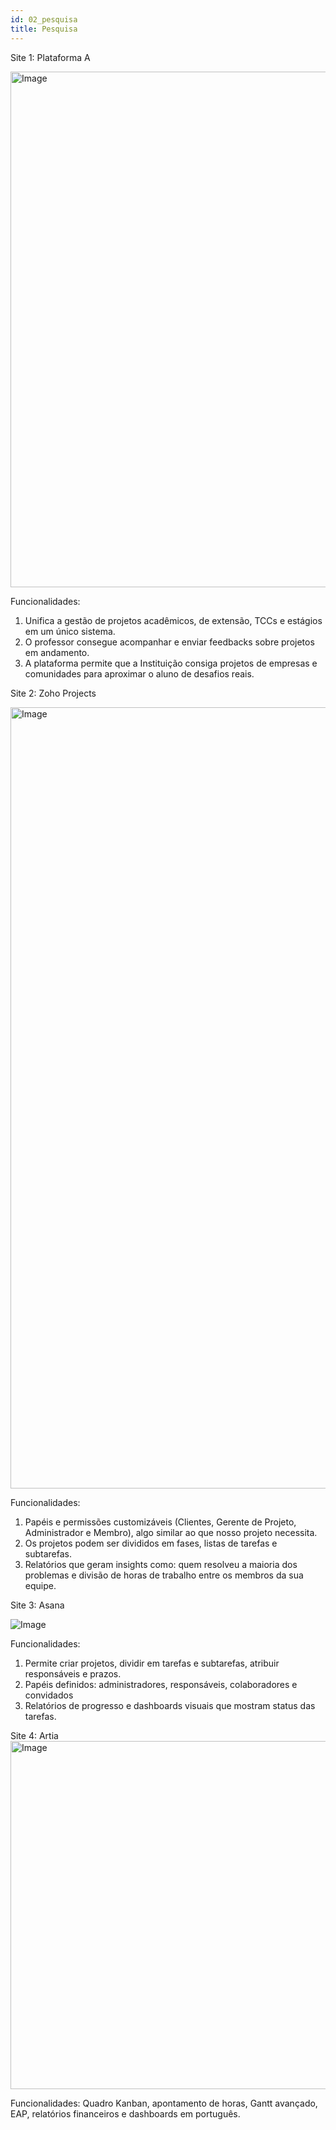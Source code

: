 ```yaml
---
id: 02_pesquisa
title: Pesquisa
---
```

Site 1: Plataforma A
 
<img width="1498" height="825" alt="Image" src="https://github.com/user-attachments/assets/6c1d7301-cc2d-4f3f-b3eb-d6a717e507db" />

Funcionalidades:
1.	Unifica a gestão de projetos acadêmicos, de extensão, TCCs e estágios em um único sistema.
2.	O professor consegue acompanhar e enviar feedbacks sobre projetos em andamento.
3.	A plataforma permite que a Instituição consiga projetos de empresas e comunidades para aproximar o aluno de desafios reais.


Site 2: Zoho Projects

<img width="2000" height="1250" alt="Image" src="https://github.com/user-attachments/assets/35ed07a6-8715-45f2-a545-f3ef3527a672" />

Funcionalidades:
1.	Papéis e permissões customizáveis (Clientes, Gerente de Projeto, Administrador e Membro), algo similar ao que nosso projeto necessita.
2.	Os projetos podem ser divididos em fases, listas de tarefas e subtarefas.
3.	Relatórios que geram insights como: quem resolveu a maioria dos problemas e divisão de horas de trabalho entre os membros da sua equipe.


Site 3: Asana

![Image](https://github.com/user-attachments/assets/2debb26f-bbde-4a3b-bb35-e18bbaa0114a)

Funcionalidades:
1.	Permite criar projetos, dividir em tarefas e subtarefas, atribuir responsáveis e prazos.
2.	Papéis definidos: administradores, responsáveis, colaboradores e convidados
3.	Relatórios de progresso e dashboards visuais que mostram status das tarefas.


Site 4: Artia
<img width="1344" height="557" alt="Image" src="https://github.com/user-attachments/assets/db3ba676-c528-4a27-aa7c-ab41b41c27ca" />

Funcionalidades: Quadro Kanban, apontamento de horas, Gantt avançado, EAP, relatórios financeiros e dashboards em português.
